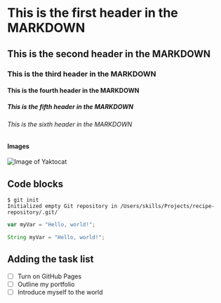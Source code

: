 # This is the first header in the MARKDOWN
## This is the second header in the MARKDOWN
### This is the third header in the MARKDOWN
#### This is the fourth header in the MARKDOWN
##### This is the fifth header in the MARKDOWN
###### This is the sixth header in the MARKDOWN


#### Images
![Image of Yaktocat](https://octodex.github.com/images/yaktocat.png)

## Code blocks

```
$ git init
Initialized empty Git repository in /Users/skills/Projects/recipe-repository/.git/
```

``` javascript
var myVar = "Hello, world!";
```

``` java
String myVar = "Hello, world!";
```

## Adding the task list
- [ ] Turn on GitHub Pages
- [ ] Outline my portfolio
- [ ] Introduce myself to the world
